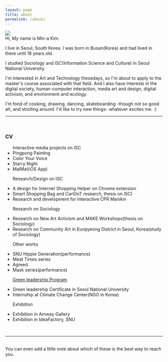 ```yaml
---
layout: page
title: about
permalink: /about/
---
```


<img class="col one right" src="/img/prof_pic.jpg">

<br/>
Hi, My name is Min-a Kim.

I live in Seoul, South Korea. I was born in Busan(Korea) and had lived in there until 18 years old.

I studied Sociology and ISC(Information Science and Culture) in Seoul National University.

I'm interested in Art and Technology thesedays, so I'm about to apply to the master's course associated with that field. And I also have interests in the digital society, human-computer interaction, media art and design, digital activism, and environment and ecology.

I'm fond of cooking, drawing, dancing, skateboarding -though not so good at!, and strolling around. I'd like to try new things- whatever excites me. :)


***
<br/>

<h3> CV </h3>
<p>
<ul>
Interactive media projects on ISC
<li>Pingpong Painting</li>
<li>Color Your Voice</li>
<li>Starry Night</li>
<li>MalMal(iOS App)</li>

Research/Design on ISC
<li>A design for Internet Shopping Helper on Chrome extension</li>
<li>Smart Shopping Bag and Cart(IoT research, thesis on ISC)</li>
<li>Research and development for Interactive CPR Manikin</li>

Research on Sociology
<li>Research on New Art Activism and MAKE Workshops(thesis on Sociology)</li>
<li>Research on Community Art in Eunpyeong District in Seoul, Korea(study of Sociology)</li>

Other works
<li>SNU Hippie Generation(performance)</li>
<li>Meat Times series</li>
<li>Agreed.</li>
<li>Mask series(performance)</li>

<a href="http://aiees.snu.ac.kr/greenleadership/website/index.php" target="blank">Green leadership Program</a>
<li>Green leadership Certificate in Seoul National University</li>
<li>Internship at Climate Change Center(NGO in Korea)</li>

Exhibition
<li>Exhibition in Amway Gallery</li>
<li>Exhibition in IdeaFactory, SNU</li>
</ul>
</p>

<br/>
<hr/>
<br/>
<span class="contacticon center">
	<a href="lucid2713@gmail.com"><i class="fa fa-envelope-square"></i></a>
	<a href="https://github.com/lucid2713/" target="_blank"><i class="fa fa-github-square"></i></a>
	<a href="https://www.linkedin.com" target="_blank"><i class="fa fa-linkedin-square"></i></a>
	<a href="https://vimeo.com/user38129979/videos" target="_blank"><i class="fa fa-vimeo-square"></i></a>
	<a href="https://twitter.com" target="_blank"><i class="fa fa-facebook-official"></i></a>


<div class="col three caption">
	You can even add a little note about which of these is the best way to reach you.
</div>
